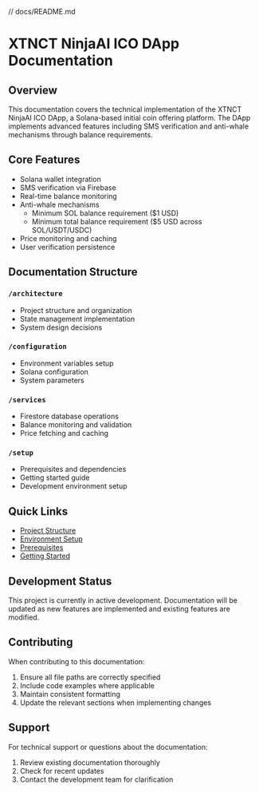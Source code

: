 // docs/README.md

# XTNCT NinjaAI ICO DApp Documentation

## Overview
This documentation covers the technical implementation of the XTNCT NinjaAI ICO DApp, a Solana-based initial coin offering platform. The DApp implements advanced features including SMS verification and anti-whale mechanisms through balance requirements.

## Core Features
- Solana wallet integration
- SMS verification via Firebase
- Real-time balance monitoring
- Anti-whale mechanisms
  - Minimum SOL balance requirement ($1 USD)
  - Minimum total balance requirement ($5 USD across SOL/USDT/USDC)
- Price monitoring and caching
- User verification persistence

## Documentation Structure

### `/architecture`
- Project structure and organization
- State management implementation
- System design decisions

### `/configuration`
- Environment variables setup
- Solana configuration
- System parameters

### `/services`
- Firestore database operations
- Balance monitoring and validation
- Price fetching and caching

### `/setup`
- Prerequisites and dependencies
- Getting started guide
- Development environment setup

## Quick Links
- [Project Structure](./architecture/project-structure.md)
- [Environment Setup](./configuration/environment-variables.md)
- [Prerequisites](./setup/prerequisites.md)
- [Getting Started](./setup/getting-started.md)

## Development Status
This project is currently in active development. Documentation will be updated as new features are implemented and existing features are modified.

## Contributing
When contributing to this documentation:
1. Ensure all file paths are correctly specified
2. Include code examples where applicable
3. Maintain consistent formatting
4. Update the relevant sections when implementing changes

## Support
For technical support or questions about the documentation:
1. Review existing documentation thoroughly
2. Check for recent updates
3. Contact the development team for clarification

